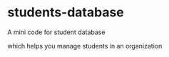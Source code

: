 # students-database
A mini code for student database

which helps you manage students in an organization
